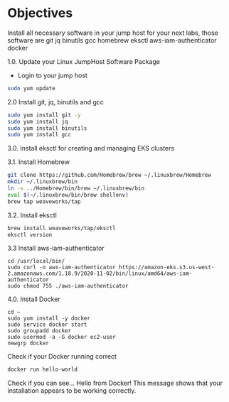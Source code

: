 # Objectives
Install all necessary software in your jump host for your next labs, those software are 
git
jq
binutils
gcc
homebrew
eksctl
aws-iam-authenticator
docker

1.0. Update your Linux JumpHost Software Package
- Login to your jump host
```bash
sudo yum update
```

2.0 Install git, jq, binutils and gcc
```bash
sudo yum install git -y
sudo yum install jq
sudo yum install binutils
sudo yum install gcc
```
3.0. Install eksctl for creating and managing EKS clusters

3.1. Install Homebrew
```bash
git clone https://github.com/Homebrew/brew ~/.linuxbrew/Homebrew
mkdir ~/.linuxbrew/bin
ln -s ../Homebrew/bin/brew ~/.linuxbrew/bin
eval $(~/.linuxbrew/bin/brew shellenv)
brew tap weaveworks/tap
```
3.2. Install eksctl
```bash
brew install weaveworks/tap/eksctl
eksctl version
```
3.3 Install aws-iam-authenticator
```
cd /usr/local/bin/
sudo curl -o aws-iam-authenticator https://amazon-eks.s3.us-west-2.amazonaws.com/1.18.9/2020-11-02/bin/linux/amd64/aws-iam-authenticator
sudo chmod 755 ./aws-iam-authenticator
```

4.0. Install Docker
```
cd ~
sudo yum install -y docker
sudo service docker start
sudo groupadd docker
sudo usermod -a -G docker ec2-user
newgrp docker 
```
Check if your Docker running correct
```bash
docker run hello-world
```
Check if you can see...
Hello from Docker!
This message shows that your installation appears to be working correctly.
